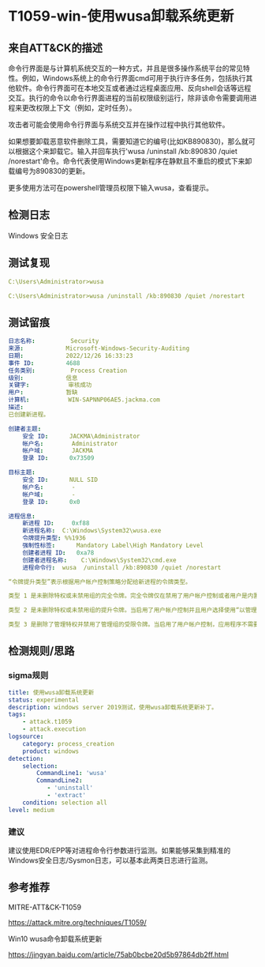 # T1059-win-使用wusa卸载系统更新

## 来自ATT&CK的描述

命令行界面是与计算机系统交互的一种方式，并且是很多操作系统平台的常见特性。例如，Windows系统上的命令行界面cmd可用于执行许多任务，包括执行其他软件。命令行界面可在本地交互或者通过远程桌面应用、反向shell会话等远程交互。执行的命令以命令行界面进程的当前权限级别运行，除非该命令需要调用进程来更改权限上下文（例如，定时任务）。

攻击者可能会使用命令行界面与系统交互并在操作过程中执行其他软件。

如果想要卸载恶意软件删除工具，需要知道它的编号(比如KB890830)，那么就可以根据这个来卸载它。输入并回车执行'wusa /uninstall /kb:890830 /quiet /norestart'命令。命令代表使用Windows更新程序在静默且不重启的模式下来卸载编号为890830的更新。

更多使用方法可在powershell管理员权限下输入wusa，查看提示。

## 检测日志

Windows 安全日志

## 测试复现

```yml
C:\Users\Administrator>wusa

C:\Users\Administrator>wusa /uninstall /kb:890830 /quiet /norestart
```

## 测试留痕

```yml
日志名称:          Security
来源:            Microsoft-Windows-Security-Auditing
日期:            2022/12/26 16:33:23
事件 ID:         4688
任务类别:          Process Creation
级别:            信息
关键字:           审核成功
用户:            暂缺
计算机:           WIN-SAPNNP06AE5.jackma.com
描述:
已创建新进程。

创建者主题:
	安全 ID:		JACKMA\Administrator
	帐户名:		Administrator
	帐户域:		JACKMA
	登录 ID:		0x73509

目标主题:
	安全 ID:		NULL SID
	帐户名:		-
	帐户域:		-
	登录 ID:		0x0

进程信息:
	新进程 ID:		0xf88
	新进程名称:	C:\Windows\System32\wusa.exe
	令牌提升类型:	%%1936
	强制性标签:		Mandatory Label\High Mandatory Level
	创建者进程 ID:	0xa78
	创建者进程名称:	C:\Windows\System32\cmd.exe
	进程命令行:	wusa  /uninstall /kb:890830 /quiet /norestart

“令牌提升类型”表示根据用户帐户控制策略分配给新进程的令牌类型。

类型 1 是未删除特权或未禁用组的完全令牌。完全令牌仅在禁用了用户帐户控制或者用户是内置管理员帐户或服务帐户的情况下使用。

类型 2 是未删除特权或未禁用组的提升令牌。当启用了用户帐户控制并且用户选择使用“以管理员身份运行”选项启动程序时，会使用提升令牌。当应用程序配置为始终需要管理特权或始终需要最高特权并且用户是管理员组的成员时，也会使用提升令牌。

类型 3 是删除了管理特权并禁用了管理组的受限令牌。当启用了用户帐户控制，应用程序不需要管理特权并且用户未选择使用“以管理员身份运行”选项启动程序时，会使用受限令牌。
```

## 检测规则/思路

### sigma规则

```yml
title: 使用wusa卸载系统更新
status: experimental
description: windows server 2019测试，使用wusa卸载系统更新补丁。
tags:
    - attack.t1059
    - attack.execution
logsource:
    category: process_creation
    product: windows
detection:
    selection:
        CommandLine1: 'wusa'
        CommandLine2: 
		   - 'uninstall'
		   - 'extract'
    condition: selection all
level: medium
```

### 建议

建议使用EDR/EPP等对进程命令行参数进行监测。如果能够采集到精准的Windows安全日志/Sysmon日志，可以基本此两类日志进行监测。

## 参考推荐

MITRE-ATT&CK-T1059

<https://attack.mitre.org/techniques/T1059/>

Win10 wusa命令卸载系统更新

<https://jingyan.baidu.com/article/75ab0bcbe20d5b97864db2ff.html>
